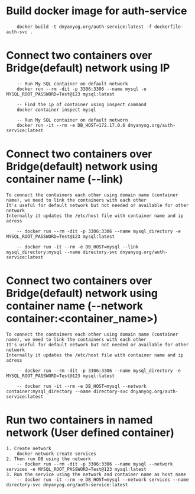 # Build docker image for auth-service
        docker build -t dnyanyog.org/auth-service:latest -f dockerfile-auth-svc .

# Connect two containers over Bridge(default) network using IP
        
        -- Run My SQL container on default network
        docker run --rm -dit -p 3306:3306 --name mysql -e MYSQL_ROOT_PASSWORD=Test@123 mysql:latest
        
        -- Find the ip of container using inspect command
        docker container inspect mysql
        
        -- Run My SQL container on default networn
        docker run -it --rm -e DB_HOST=172.17.0.6 dnyanyog.org/auth-service:latest

# Connect two containers over Bridge(default) network using container name (--link)
    To connect the containers each other using domain name (container name), we need to link the containers with each other
    It's useful for default network but not needed or available for other network
    Internally it updates the /etc/host file with container name and ip adress

        -- docker run --rm -dit -p 3306:3306 --name mysql_directory -e MYSQL_ROOT_PASSWORD=Test@123 mysql:latest

        -- docker run -it --rm -e DB_HOST=mysql --link mysql_directory:mysql --name directory-svc dnyanyog.org/auth-service:latest

# Connect two containers over Bridge(default) network using container name (--network container:<container_name>)
    To connect the containers each other using domain name (container name), we need to link the containers with each other
    It's useful for default network but not needed or available for other network
    Internally it updates the /etc/host file with container name and ip adress

        -- docker run --rm -dit -p 3306:3306 --name mysql_directory -e MYSQL_ROOT_PASSWORD=Test@123 mysql:latest

        -- docker run -it --rm -e DB_HOST=mysql --network container:mysql_directory --name directory-svc dnyanyog.org/auth-service:latest

# Run two containers in named network (User defined container)
    1. Create network
        docker network create services
    2. Then run DB using the network 
        -- docker run --rm -dit -p 3306:3306 --name mysql --network services -e MYSQL_ROOT_PASSWORD=Test@123 mysql:latest
    3. Run the service using the network and container name as host name
        -- docker run -it --rm -e DB_HOST=mysql --network services --name directory-svc dnyanyog.org/auth-service:latest

